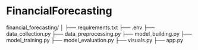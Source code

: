 # FinancialForecasting

financial_forecasting/
│
├── requirements.txt
├── .env
├── data_collection.py
├── data_preprocessing.py
├── model_building.py
├── model_training.py
├── model_evaluation.py
├── visuals.py
├── app.py
